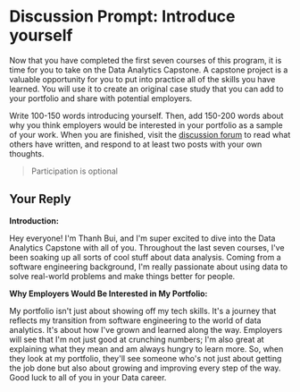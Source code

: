 # Discussion Prompt: Introduce yourself

Now that you have completed the first seven courses of this program, it is time for you to take on the Data Analytics Capstone. A capstone project is a valuable opportunity for you to put into practice all of the skills you have learned. You will use it to create an original case study that you can add to your portfolio and share with potential employers.

Write 100-150 words introducing yourself. Then, add 150-200 words about why you think employers would be interested in your portfolio as a sample of your work. When you are finished, visit the [discussion forum](https://www.coursera.org/learn/google-data-analytics-capstone/discussions) to read what others have written, and respond to at least two posts with your own thoughts.

> Participation is optional

## Your Reply

**Introduction:**

Hey everyone! I'm Thanh Bui, and I'm super excited to dive into the Data Analytics Capstone with all of you. Throughout the last seven courses, I've been soaking up all sorts of cool stuff about data analysis. Coming from a software engineering background, I'm really passionate about using data to solve real-world problems and make things better for people.

**Why Employers Would Be Interested in My Portfolio:**

My portfolio isn't just about showing off my tech skills. It's a journey that reflects my transition from software engineering to the world of data analytics. It's about how I've grown and learned along the way. Employers will see that I'm not just good at crunching numbers; I'm also great at explaining what they mean and am always hungry to learn more. So, when they look at my portfolio, they'll see someone who's not just about getting the job done but also about growing and improving every step of the way.
Good luck to all of you in your Data career.